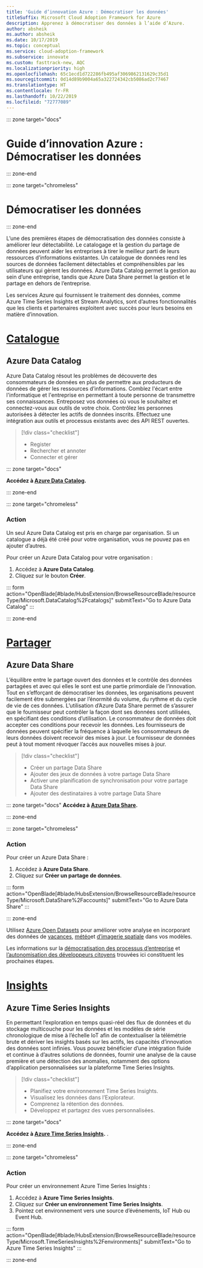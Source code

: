 ```yaml
---
title: 'Guide d’innovation Azure : Démocratiser les données'
titleSuffix: Microsoft Cloud Adoption Framework for Azure
description: Apprenez à démocratiser des données à l’aide d’Azure.
author: absheik
ms.author: absheik
ms.date: 10/17/2019
ms.topic: conceptual
ms.service: cloud-adoption-framework
ms.subservice: innovate
ms.custom: fasttrack-new, AQC
ms.localizationpriority: high
ms.openlocfilehash: 65c1ecd1d722286fb495af3069862131629c35d1
ms.sourcegitcommit: 0d14d89b9004a65a322724342cb5086ad2c77467
ms.translationtype: HT
ms.contentlocale: fr-FR
ms.lasthandoff: 10/22/2019
ms.locfileid: "72777089"
---
```

::: zone target="docs"

# <a name="azure-innovation-guide-democratize-data"></a>Guide d’innovation Azure : Démocratiser les données

::: zone-end

::: zone target="chromeless"

# <a name="democratize-data"></a>Démocratiser les données

::: zone-end

L’une des premières étapes de démocratisation des données consiste à améliorer leur détectabilité. Le catalogage et la gestion du partage de données peuvent aider les entreprises à tirer le meilleur parti de leurs ressources d’informations existantes. Un catalogue de données rend les sources de données facilement détectables et compréhensibles par les utilisateurs qui gèrent les données. Azure Data Catalog permet la gestion au sein d’une entreprise, tandis que Azure Data Share permet la gestion et le partage en dehors de l’entreprise.

Les services Azure qui fournissent le traitement des données, comme Azure Time Series Insights et Stream Analytics, sont d’autres fonctionnalités que les clients et partenaires exploitent avec succès pour leurs besoins en matière d’innovation.

# <a name="catalogtabcatalog"></a>[Catalogue](#tab/Catalog)

## <a name="azure-data-catalog"></a>Azure Data Catalog

Azure Data Catalog résout les problèmes de découverte des consommateurs de données en plus de permettre aux producteurs de données de gérer les ressources d’informations. Comblez l'écart entre l'informatique et l'entreprise en permettant à toute personne de transmettre ses connaissances. Entreposez vos données où vous le souhaitez et connectez-vous aux outils de votre choix. Contrôlez les personnes autorisées à détecter les actifs de données inscrits. Effectuez une intégration aux outils et processus existants avec des API REST ouvertes.

> [!div class="checklist"]
>
> - Register
> - Rechercher et annoter
> - Connecter et gérer

::: zone target="docs"

**Accédez à [Azure Data Catalog](https://docs.microsoft.com/azure/data-catalog).**

::: zone-end

::: zone target="chromeless"

### <a name="action"></a>Action

Un seul Azure Data Catalog est pris en charge par organisation. Si un catalogue a déjà été créé pour votre organisation, vous ne pouvez pas en ajouter d’autres.

Pour créer un Azure Data Catalog pour votre organisation :

1. Accédez à **Azure Data Catalog**.
2. Cliquez sur le bouton **Créer**.

<!-- markdownlint-disable DOCSMD001 -->

::: form action="OpenBlade[#blade/HubsExtension/BrowseResourceBlade/resourceType/Microsoft.DataCatalog%2Fcatalogs]" submitText="Go to Azure Data Catalog" :::

<!-- markdownlint-enable DOCSMD001 -->

::: zone-end

# <a name="sharetabshare"></a>[Partager](#tab/Share)

## <a name="azure-data-share"></a>Azure Data Share

L’équilibre entre le partage ouvert des données et le contrôle des données partagées et avec qui elles le sont est une partie primordiale de l’innovation. Tout en s’efforçant de démocratiser les données, les organisations peuvent facilement être submergées par l’énormité du volume, du rythme et du cycle de vie de ces données. L’utilisation d’Azure Data Share permet de s’assurer que le fournisseur peut contrôler la façon dont ses données sont utilisées, en spécifiant des conditions d’utilisation. Le consommateur de données doit accepter ces conditions pour recevoir les données. Les fournisseurs de données peuvent spécifier la fréquence à laquelle les consommateurs de leurs données doivent recevoir des mises à jour. Le fournisseur de données peut à tout moment révoquer l’accès aux nouvelles mises à jour.

> [!div class="checklist"]
>
> - Créer un partage Data Share
> - Ajouter des jeux de données à votre partage Data Share
> - Activer une planification de synchronisation pour votre partage Data Share
> - Ajouter des destinataires à votre partage Data Share

::: zone target="docs"
**Accédez à [Azure Data Share](https://docs.microsoft.com/azure/data-share).**

::: zone-end

::: zone target="chromeless"

<!-- markdownlint-disable MD024 -->

### <a name="action"></a>Action

Pour créer un Azure Data Share :

1. Accédez à **Azure Data Share**.
2. Cliquez sur **Créer un partage de données**.

<!-- markdownlint-disable DOCSMD001 -->

::: form action="OpenBlade[#blade/HubsExtension/BrowseResourceBlade/resourceType/Microsoft.DataShare%2Faccounts]" submitText="Go to Azure Data Share" :::

<!-- markdownlint-enable DOCSMD001 -->

::: zone-end

Utilisez [Azure Open Datasets](https://docs.microsoft.com/azure/open-datasets/overview-what-are-open-datasets) pour améliorer votre analyse en incorporant des données de [vacances](https://azure.microsoft.com/services/open-datasets/catalog/public-holidays), [météo](https://azure.microsoft.com/services/open-datasets/catalog/noaa-global-forecast-system)et [d’imagerie spatiale](https://azure.microsoft.com/services/open-datasets/catalog/hls) dans vos modèles.

Les informations sur la [démocratisation des processus d’entreprise](https://docs.microsoft.com/business-applications-release-notes/october18/microsoft-flow/democratize-business-processes) et [l’autonomisation des développeurs citoyens](https://docs.microsoft.com/business-applications-release-notes/october18/microsoft-flow/empower-citizen-developers) trouvées ici constituent les prochaines étapes.

# <a name="insightstabinsights"></a>[Insights](#tab/Insights)

## <a name="azure-time-series-insights"></a>Azure Time Series Insights

En permettant l’exploration en temps quasi-réel des flux de données et du stockage multicouche pour les données et les modèles de série chronologique de mise à l’échelle IoT afin de contextualiser la télémétrie brute et dériver les insights basés sur les actifs, les capacités d’innovation des données sont infinies. Vous pouvez bénéficier d’une intégration fluide et continue à d’autres solutions de données, fournir une analyse de la cause première et une détection des anomalies, notamment des options d’application personnalisées sur la plateforme Time Series Insights.

> [!div class="checklist"]
>
> - Planifiez votre environnement Time Series Insights.
> - Visualisez les données dans l’Explorateur.
> - Comprenez la rétention des données.
> - Développez et partagez des vues personnalisées.

::: zone target="docs"

**Accédez à [Azure Time Series Insights](https://docs.microsoft.com/azure/time-series-insights/time-series-insights-update-overview).** .

::: zone-end

::: zone target="chromeless"

<!-- markdownlint-disable DOCSMD001 -->

### <a name="action"></a>Action

Pour créer un environnement Azure Time Series Insights :

1. Accédez à **Azure Time Series Insights**.
2. Cliquez sur **Créer un environnement Time Series Insights**.
3. Pointez cet environnement vers une source d’événements, IoT Hub ou Event Hub.

::: form action="OpenBlade[#blade/HubsExtension/BrowseResourceBlade/resourceType/Microsoft.TimeSeriesInsights%2Fenvironments]" submitText="Go to Azure Time Series Insights" :::

<!-- markdownlint-enable DOCSMD001 -->

::: zone-end
